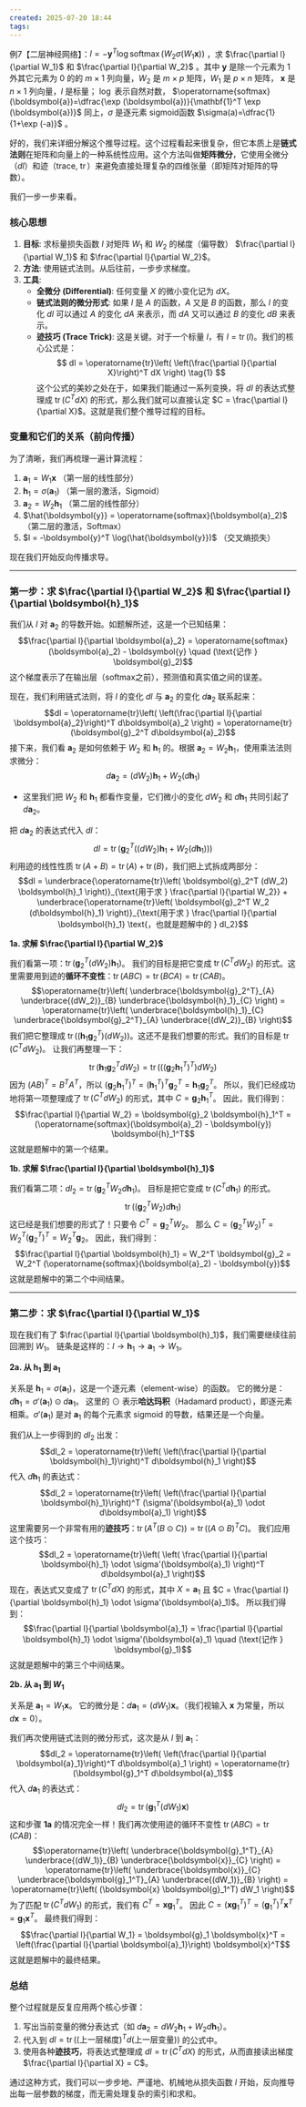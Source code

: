 ```yaml
---
created: 2025-07-20 18:44
tags:
---
```

例7【二层神经网络】：$l=-\boldsymbol{y}^T \log \operatorname{softmax}\left(W_2 \sigma\left(W_1 \boldsymbol{x}\right)\right)$ ，求 $\frac{\partial l}{\partial W_1}$ 和 $\frac{\partial l}{\partial W_2}$ 。其中 $\boldsymbol{y}$ 是除一个元素为 1 外其它元素为 0 的的 $m \times 1$ 列向量，$W_2$ 是 $m \times p$ 矩阵，$W_1$ 是 $p \times n$ 矩阵， $\boldsymbol{x}$ 是 $n \times 1$ 列向量，$l$ 是标量； $\log$ 表示自然对数， $\operatorname{softmax}(\boldsymbol{a})=\dfrac{\exp (\boldsymbol{a})}{\mathbf{1}^T \exp (\boldsymbol{a})}$ 同上，$\sigma$ 是逐元素 sigmoid函数 $\sigma(a)=\dfrac{1}{1+\exp (-a)}$ 。

好的，我们来详细分解这个推导过程。这个过程看起来很复杂，但它本质上是**链式法则**在矩阵和向量上的一种系统性应用。这个方法叫做**矩阵微分**，它使用全微分（$dl$）和迹（trace, $\operatorname{tr}$）来避免直接处理复杂的四维张量（即矩阵对矩阵的导数）。

我们一步一步来看。

### 核心思想

1.  **目标**: 求标量损失函数 $l$ 对矩阵 $W_1$ 和 $W_2$ 的梯度（偏导数） $\frac{\partial l}{\partial W_1}$ 和 $\frac{\partial l}{\partial W_2}$。
2.  **方法**: 使用链式法则。从后往前，一步步求梯度。
3.  **工具**:
    * **全微分 (Differential)**: 任何变量 $X$ 的微小变化记为 $dX$。
    * **链式法则的微分形式**: 如果 $l$ 是 $A$ 的函数，$A$ 又是 $B$ 的函数，那么 $l$ 的变化 $dl$ 可以通过 $A$ 的变化 $dA$ 来表示，而 $dA$ 又可以通过 $B$ 的变化 $dB$ 来表示。
    * **迹技巧 (Trace Trick)**: 这是关键。对于一个标量 $l$，有 $l = \operatorname{tr}(l)$。我们的核心公式是：
        $$
        dl = \operatorname{tr}\left( \left(\frac{\partial l}{\partial X}\right)^T dX \right) \tag{1}
        $$
        这个公式的美妙之处在于，如果我们能通过一系列变换，将 $dl$ 的表达式整理成 $\operatorname{tr}(C^T dX)$ 的形式，那么我们就可以直接认定 $C = \frac{\partial l}{\partial X}$。这就是我们整个推导过程的目标。

### 变量和它们的关系（前向传播）

为了清晰，我们再梳理一遍计算流程：
1.  $\boldsymbol{a}_1 = W_1 \boldsymbol{x}$  （第一层的线性部分）
2.  $\boldsymbol{h}_1 = \sigma(\boldsymbol{a}_1)$ （第一层的激活，Sigmoid）
3.  $\boldsymbol{a}_2 = W_2 \boldsymbol{h}_1$ （第二层的线性部分）
4.  $\hat{\boldsymbol{y}} = \operatorname{softmax}(\boldsymbol{a}_2)$ （第二层的激活，Softmax）
5.  $l = -\boldsymbol{y}^T \log(\hat{\boldsymbol{y}})$ （交叉熵损失）

现在我们开始反向传播求导。

---

### **第一步：求 $\frac{\partial l}{\partial W_2}$ 和 $\frac{\partial l}{\partial \boldsymbol{h}_1}$**

我们从 $l$ 对 $\boldsymbol{a}_2$ 的导数开始。如题解所述，这是一个已知结果：
$$\frac{\partial l}{\partial \boldsymbol{a}_2} = \operatorname{softmax}(\boldsymbol{a}_2) - \boldsymbol{y} \quad (\text{记作 } \boldsymbol{g}_2)$$
这个梯度表示了在输出层（softmax之前），预测值和真实值之间的误差。

现在，我们利用链式法则，将 $l$ 的变化 $dl$ 与 $\boldsymbol{a}_2$ 的变化 $d\boldsymbol{a}_2$ 联系起来：
$$dl = \operatorname{tr}\left( \left(\frac{\partial l}{\partial \boldsymbol{a}_2}\right)^T d\boldsymbol{a}_2 \right) = \operatorname{tr}(\boldsymbol{g}_2^T d\boldsymbol{a}_2)$$
接下来，我们看 $\boldsymbol{a}_2$ 是如何依赖于 $W_2$ 和 $\boldsymbol{h}_1$ 的。根据 $\boldsymbol{a}_2 = W_2 \boldsymbol{h}_1$，使用乘法法则求微分：
$$d\boldsymbol{a}_2 = (dW_2)\boldsymbol{h}_1 + W_2(d\boldsymbol{h}_1)$$
* 这里我们把 $W_2$ 和 $\boldsymbol{h}_1$ 都看作变量，它们微小的变化 $dW_2$ 和 $d\boldsymbol{h}_1$ 共同引起了 $d\boldsymbol{a}_2$。

把 $d\boldsymbol{a}_2$ 的表达式代入 $dl$：
$$dl = \operatorname{tr}\left( \boldsymbol{g}_2^T \left( (dW_2)\boldsymbol{h}_1 + W_2(d\boldsymbol{h}_1) \right) \right)$$
利用迹的线性性质 $\operatorname{tr}(A+B) = \operatorname{tr}(A) + \operatorname{tr}(B)$，我们把上式拆成两部分：
$$dl = \underbrace{\operatorname{tr}\left( \boldsymbol{g}_2^T (dW_2) \boldsymbol{h}_1 \right)}_{\text{用于求 } \frac{\partial l}{\partial W_2}} + \underbrace{\operatorname{tr}\left( \boldsymbol{g}_2^T W_2 (d\boldsymbol{h}_1) \right)}_{\text{用于求 } \frac{\partial l}{\partial \boldsymbol{h}_1} \text{，也就是题解中的 } dl_2}$$

**1a. 求解 $\frac{\partial l}{\partial W_2}$**

我们看第一项：$\operatorname{tr}\left( \boldsymbol{g}_2^T (dW_2) \boldsymbol{h}_1 \right)$。
我们的目标是把它变成 $\operatorname{tr}(C^T dW_2)$ 的形式。这里需要用到迹的**循环不变性**：$\operatorname{tr}(ABC) = \operatorname{tr}(BCA) = \operatorname{tr}(CAB)$。
$$\operatorname{tr}\left( \underbrace{\boldsymbol{g}_2^T}_{A} \underbrace{(dW_2)}_{B} \underbrace{\boldsymbol{h}_1}_{C} \right) = \operatorname{tr}\left( \underbrace{\boldsymbol{h}_1}_{C} \underbrace{\boldsymbol{g}_2^T}_{A} \underbrace{(dW_2)}_{B} \right)$$
我们把它整理成 $\operatorname{tr}\left( (\boldsymbol{h}_1 \boldsymbol{g}_2^T) (dW_2) \right)$。这还不是我们想要的形式。我们的目标是 $\operatorname{tr}(C^T dW_2)$。
让我们再整理一下：
$$\operatorname{tr}\left( \boldsymbol{h}_1 \boldsymbol{g}_2^T dW_2 \right) = \operatorname{tr}\left( \left((\boldsymbol{g}_2 \boldsymbol{h}_1^T)^T\right) dW_2 \right)$$
因为 $(AB)^T = B^T A^T$，所以 $(\boldsymbol{g}_2 \boldsymbol{h}_1^T)^T = (\boldsymbol{h}_1^T)^T \boldsymbol{g}_2^T = \boldsymbol{h}_1 \boldsymbol{g}_2^T$。
所以，我们已经成功地将第一项整理成了 $\operatorname{tr}(C^T dW_2)$ 的形式，其中 $C = \boldsymbol{g}_2 \boldsymbol{h}_1^T$。
因此，我们得到：
$$\frac{\partial l}{\partial W_2} = \boldsymbol{g}_2 \boldsymbol{h}_1^T = (\operatorname{softmax}(\boldsymbol{a}_2) - \boldsymbol{y}) \boldsymbol{h}_1^T$$
这就是题解中的第一个结果。

**1b. 求解 $\frac{\partial l}{\partial \boldsymbol{h}_1}$**

我们看第二项：$dl_2 = \operatorname{tr}\left( \boldsymbol{g}_2^T W_2 d\boldsymbol{h}_1 \right)$。
目标是把它变成 $\operatorname{tr}(C^T d\boldsymbol{h}_1)$ 的形式。
$$\operatorname{tr}\left( (\boldsymbol{g}_2^T W_2) d\boldsymbol{h}_1 \right)$$
这已经是我们想要的形式了！只要令 $C^T = \boldsymbol{g}_2^T W_2$。
那么 $C = ( \boldsymbol{g}_2^T W_2 )^T = W_2^T (\boldsymbol{g}_2^T)^T = W_2^T \boldsymbol{g}_2$。
因此，我们得到：
$$\frac{\partial l}{\partial \boldsymbol{h}_1} = W_2^T \boldsymbol{g}_2 = W_2^T (\operatorname{softmax}(\boldsymbol{a}_2) - \boldsymbol{y})$$
这就是题解中的第二个中间结果。

---

### **第二步：求 $\frac{\partial l}{\partial W_1}$**

现在我们有了 $\frac{\partial l}{\partial \boldsymbol{h}_1}$，我们需要继续往前回溯到 $W_1$。
链条是这样的：$l \rightarrow \boldsymbol{h}_1 \rightarrow \boldsymbol{a}_1 \rightarrow W_1$。

**2a. 从 $\boldsymbol{h}_1$ 到 $\boldsymbol{a}_1$**

关系是 $\boldsymbol{h}_1 = \sigma(\boldsymbol{a}_1)$，这是一个逐元素（element-wise）的函数。
它的微分是：$d\boldsymbol{h}_1 = \sigma'(\boldsymbol{a}_1) \odot d\boldsymbol{a}_1$。
这里的 $\odot$ 表示**哈达玛积**（Hadamard product），即逐元素相乘。$\sigma'(\boldsymbol{a}_1)$ 是对 $\boldsymbol{a}_1$ 的每个元素求 sigmoid 的导数，结果还是一个向量。

我们从上一步得到的 $dl_2$ 出发：
$$dl_2 = \operatorname{tr}\left( \left(\frac{\partial l}{\partial \boldsymbol{h}_1}\right)^T d\boldsymbol{h}_1 \right)$$
代入 $d\boldsymbol{h}_1$ 的表达式：
$$dl_2 = \operatorname{tr}\left( \left(\frac{\partial l}{\partial \boldsymbol{h}_1}\right)^T (\sigma'(\boldsymbol{a}_1) \odot d\boldsymbol{a}_1) \right)$$
这里需要另一个非常有用的**迹技巧**：$\operatorname{tr}(A^T(B \odot C)) = \operatorname{tr}((A \odot B)^T C)$。
我们应用这个技巧：
$$dl_2 = \operatorname{tr}\left( \left( \frac{\partial l}{\partial \boldsymbol{h}_1} \odot \sigma'(\boldsymbol{a}_1) \right)^T d\boldsymbol{a}_1 \right)$$
现在，表达式又变成了 $\operatorname{tr}(C^T dX)$ 的形式，其中 $X = \boldsymbol{a}_1$ 且 $C = \frac{\partial l}{\partial \boldsymbol{h}_1} \odot \sigma'(\boldsymbol{a}_1)$。
所以我们得到：
$$\frac{\partial l}{\partial \boldsymbol{a}_1} = \frac{\partial l}{\partial \boldsymbol{h}_1} \odot \sigma'(\boldsymbol{a}_1) \quad (\text{记作 } \boldsymbol{g}_1)$$
这就是题解中的第三个中间结果。

**2b. 从 $\boldsymbol{a}_1$ 到 $W_1$**

关系是 $\boldsymbol{a}_1 = W_1 \boldsymbol{x}$。
它的微分是：$d\boldsymbol{a}_1 = (dW_1)\boldsymbol{x}$。（我们视输入 $\boldsymbol{x}$ 为常量，所以 $d\boldsymbol{x}=0$）。

我们再次使用链式法则的微分形式，这次是从 $l$ 到 $\boldsymbol{a}_1$：
$$dl_2 = \operatorname{tr}\left( \left(\frac{\partial l}{\partial \boldsymbol{a}_1}\right)^T d\boldsymbol{a}_1 \right) = \operatorname{tr}(\boldsymbol{g}_1^T d\boldsymbol{a}_1)$$
代入 $d\boldsymbol{a}_1$ 的表达式：
$$dl_2 = \operatorname{tr}\left( \boldsymbol{g}_1^T (dW_1) \boldsymbol{x} \right)$$
这和步骤 **1a** 的情况完全一样！我们再次使用迹的循环不变性 $\operatorname{tr}(ABC) = \operatorname{tr}(CAB)$：
$$\operatorname{tr}\left( \underbrace{\boldsymbol{g}_1^T}_{A} \underbrace{(dW_1)}_{B} \underbrace{\boldsymbol{x}}_{C} \right) = \operatorname{tr}\left( \underbrace{\boldsymbol{x}}_{C} \underbrace{\boldsymbol{g}_1^T}_{A} \underbrace{(dW_1)}_{B} \right) = \operatorname{tr}\left( (\boldsymbol{x} \boldsymbol{g}_1^T) dW_1 \right)$$
为了匹配 $\operatorname{tr}(C^T dW_1)$ 的形式，我们有 $C^T = \boldsymbol{x} \boldsymbol{g}_1^T$。
因此 $C = (\boldsymbol{x} \boldsymbol{g}_1^T)^T = (\boldsymbol{g}_1^T)^T \boldsymbol{x}^T = \boldsymbol{g}_1 \boldsymbol{x}^T$。
最终我们得到：
$$\frac{\partial l}{\partial W_1} = \boldsymbol{g}_1 \boldsymbol{x}^T = \left(\frac{\partial l}{\partial \boldsymbol{a}_1}\right) \boldsymbol{x}^T$$
这就是题解中的最终结果。

### 总结

整个过程就是反复应用两个核心步骤：
1.  写出当前变量的微分表达式（如 $d\boldsymbol{a}_2 = dW_2 \boldsymbol{h}_1 + W_2 d\boldsymbol{h}_1$）。
2.  代入到 $dl = \operatorname{tr}((\text{上一层梯度})^T d(\text{上一层变量}))$ 的公式中。
3.  使用各种**迹技巧**，将表达式整理成 $dl = \operatorname{tr}(C^T dX)$ 的形式，从而直接读出梯度 $\frac{\partial l}{\partial X} = C$。

通过这种方式，我们可以一步步地、严谨地、机械地从损失函数 $l$ 开始，反向推导出每一层参数的梯度，而无需处理复杂的索引和求和。